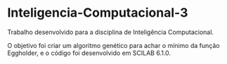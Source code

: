 # Inteligencia-Computacional-3
Trabalho desenvolvido para a disciplina de Inteligência Computacional.

O objetivo foi criar um algoritmo genético para achar o mínimo da função Eggholder, e o código foi desenvolvido em SCILAB 6.1.0.
